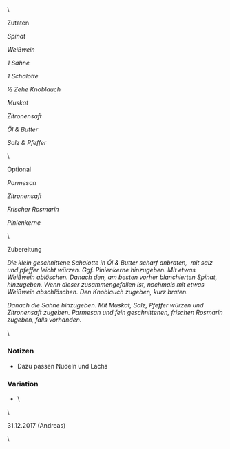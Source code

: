 ## 

\

Zutaten

*Spinat*

*Weißwein*

*1 Sahne*

*1 Schalotte*

*½ Zehe Knoblauch*

*Muskat*

*Zitronensaft*

*Öl & Butter*

*Salz & Pfeffer*

\

Optional

*Parmesan*

*Zitronensaft*

*Frischer Rosmarin*

*Pinienkerne*

\

Zubereitung

*Die klein geschnittene Schalotte in Öl & Butter scharf anbraten,  mit salz und pfeffer leicht würzen. Ggf. Pinienkerne hinzugeben. MIt etwas Weißwein ablöschen. Danach den, am besten vorher blanchierten Spinat, hinzugeben. Wenn dieser zusammengefallen ist, nochmals mit etwas Weißwein abschlöschen. Den Knoblauch zugeben, kurz braten.*

*Danach die Sahne hinzugeben. Mit Muskat, Salz, Pfeffer würzen und Zitronensaft zugeben. Parmesan und fein geschnittenen, frischen Rosmarin zugeben, falls vorhanden.*

\

### Notizen

* Dazu passen Nudeln und Lachs

### Variation 

* \

\

31\.12.2017 (Andreas)

\

